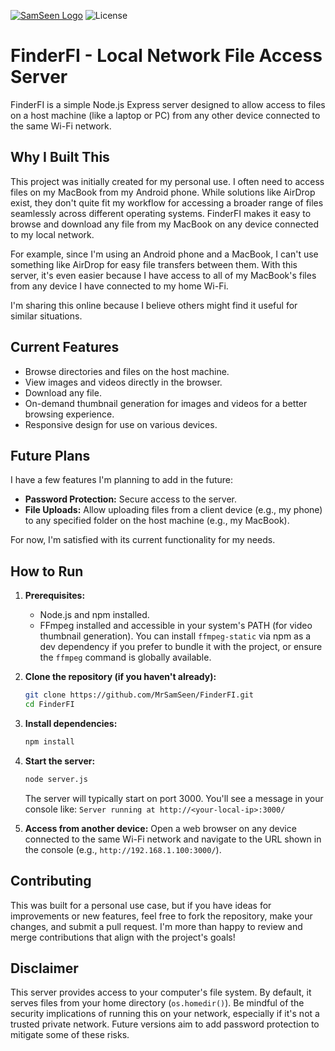 [![SamSeen Logo](https://img.shields.io/badge/Slideshow_Creator-by_SamSeen_Solutions-orange?style=for-the-badge)](https://github.com/MrSamSeen)
![License](https://img.shields.io/badge/License-MIT-green?style=for-the-badge)
# FinderFI - Local Network File Access Server

FinderFI is a simple Node.js Express server designed to allow access to files on a host machine (like a laptop or PC) from any other device connected to the same Wi-Fi network.

## Why I Built This

This project was initially created for my personal use. I often need to access files on my MacBook from my Android phone. While solutions like AirDrop exist, they don't quite fit my workflow for accessing a broader range of files seamlessly across different operating systems. FinderFI makes it easy to browse and download any file from my MacBook on any device connected to my local network.

For example, since I'm using an Android phone and a MacBook, I can't use something like AirDrop for easy file transfers between them. With this server, it's even easier because I have access to all of my MacBook's files from any device I have connected to my home Wi-Fi.

I'm sharing this online because I believe others might find it useful for similar situations.

## Current Features

*   Browse directories and files on the host machine.
*   View images and videos directly in the browser.
*   Download any file.
*   On-demand thumbnail generation for images and videos for a better browsing experience.
*   Responsive design for use on various devices.

## Future Plans

I have a few features I'm planning to add in the future:

*   **Password Protection:** Secure access to the server.
*   **File Uploads:** Allow uploading files from a client device (e.g., my phone) to any specified folder on the host machine (e.g., my MacBook).

For now, I'm satisfied with its current functionality for my needs.

## How to Run

1.  **Prerequisites:**
    *   Node.js and npm installed.
    *   FFmpeg installed and accessible in your system's PATH (for video thumbnail generation). You can install `ffmpeg-static` via npm as a dev dependency if you prefer to bundle it with the project, or ensure the `ffmpeg` command is globally available.

2.  **Clone the repository (if you haven't already):**
    ```bash
    git clone https://github.com/MrSamSeen/FinderFI.git
    cd FinderFI
    ```

3.  **Install dependencies:**
    ```bash
    npm install
    ```

4.  **Start the server:**
    ```bash
    node server.js
    ```
    The server will typically start on port 3000. You'll see a message in your console like:
    `Server running at http://<your-local-ip>:3000/`

5.  **Access from another device:**
    Open a web browser on any device connected to the same Wi-Fi network and navigate to the URL shown in the console (e.g., `http://192.168.1.100:3000/`).

## Contributing

This was built for a personal use case, but if you have ideas for improvements or new features, feel free to fork the repository, make your changes, and submit a pull request. I'm more than happy to review and merge contributions that align with the project's goals!

## Disclaimer

This server provides access to your computer's file system. By default, it serves files from your home directory (`os.homedir()`). Be mindful of the security implications of running this on your network, especially if it's not a trusted private network. Future versions aim to add password protection to mitigate some of these risks.
